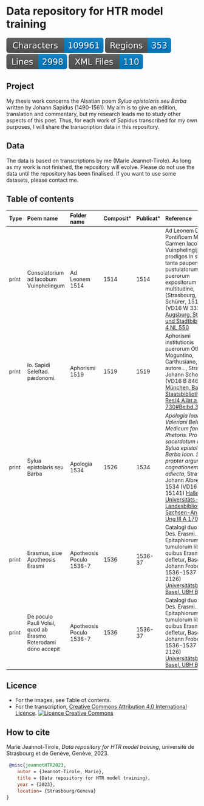 # Data repository for HTR model training

![characters badge](badges/characters.svg) ![regions badge](badges/regions.svg) ![lines badge](badges/lines.svg) ![files badge](badges/files.svg) 

## Project

My thesis work concerns the Alsatian poem _Sylua epistolaris seu Barba_ written by Johann Sapidus (1490-1561). My aim is to give an edition, translation and commentary, but my research leads me to study other aspects of this poet. Thus, for each work of Sapidus transcribed for my own purposes, I will share the transcription data in this repository. 

## Data

The data is based on transcriptions by me (Marie Jeannot-Tirole). 
As long as my work is not finished, the repository will evolve. Please do not use the data until the repository has been finalised. If you want to use some datasets, please contact me.

## Table of contents

| Type |  Poem name| Folder name | Composit° | Publicat° | Reference | Pages | Images licence |
| :-- | :------ | :---- | :-- |:------------| :---------| :---| ----:|
|print| Consolatorium ad Iacobum Vuinphelingum | Ad Leonem 1514 | 1514 | 1514 | Ad Leonem Decimvm Pontificem Maximum Carmen Iacob. Vuinphelingij contra prodigos in scorta in tanta pauperum, pustulatorum & puerorum expositorum multitudine, [Strasbourg, Matthias Schürer, 1514] (VD16 W 3331) [Augsburg, Staats- und Stadtbibliothek, 4 NL 550](http://mdz-nbn-resolving.de/urn:nbn:de:bvb:12-bsb11220220-4) |7 |  <a rel="license" href="https://creativecommons.org/publicdomain/mark/1.0/"><img alt="Licence Creative Commons" style="border-width:0" src="https://licensebuttons.net/p/mark/1.0/88x31.png" /></a><br /> |
| print| lo. Sapidi Seleſtad. pædonomi.| Aphorismi 1519 | 1519 | 1519 | Aphorismi institutionis puerorum Othone B. Moguntino, Carthusiano, autore..., Strasbourg, Johann Schott, 1519 (VD16 B 8466) [München, Bayerische Staatsbibliothek, Res/4 A.lat.a. 730#Beibd.3](https://mdz-nbn-resolving.de/urn:nbn:de:bvb:12-bsb00080053-6). |1|<a rel="license" href="https://creativecommons.org/publicdomain/mark/1.0/"><img alt="Licence Creative Commons" style="border-width:0" src="https://licensebuttons.net/p/mark/1.0/88x31.png" /></a><br /> |
| print | Sylua epistolaris seu Barba| Apologia 1534 | 1526| 1534 | _Apologia Ioan. Pierii Valeriani Belunen. Medicum familiæ Rhetoris. Pro sacerdotum Barbis. Sylua epistolaris seu Barba Ioan. Sapidi, propter argumenti cognationem adiecta_, Strasbourg, Johann Albrecht, 1534 (VD16 ZV 15141) [Halle, Universitäts- und Landesbibliothek Sachsen-Anhalt, Ung III A 170 (2)](http://dx.doi.org/10.25673/opendata2-175) | 88 | <a rel="license" href="https://creativecommons.org/publicdomain/mark/1.0/"><img alt="Licence Creative Commons" style="border-width:0" src="https://licensebuttons.net/p/mark/1.0/88x31.png" /></a><br /> |
| print | Erasmus, siue Apotheosis Erasmi | Apotheosis Poculo 1536-7 | 1536 | 1536-37 | Catalogi duo operum Des. Erasmi... Epitaphiorum ac tumulorum libellus quibus Erasmi mors defletur, Basel, Johann Froben, 1536-1537 (VD16 E 2126) [Universitätsbibliothek Basel, UBH BL II 18](https://doi.org/10.3931/e-rara-3884) |13|<a rel="license" href="https://creativecommons.org/publicdomain/mark/1.0/"><img alt="Licence Creative Commons" style="border-width:0" src="https://licensebuttons.net/p/mark/1.0/88x31.png" /></a><br />|
| print | De poculo Pauli Volsii, quod ab Erasmo Roterodami dono accepit | Apotheosis Poculo 1536-7 | 1536 | 1536-37 | Catalogi duo operum Des. Erasmi... Epitaphiorum ac tumulorum libellus quibus Erasmi mors defletur, Basel, Johann Froben, 1536-1537 (VD16 E 2126) [Universitätsbibliothek Basel, UBH BL II 18](https://doi.org/10.3931/e-rara-3884) |2|<a rel="license" href="https://creativecommons.org/publicdomain/mark/1.0/"><img alt="Licence Creative Commons" style="border-width:0" src="https://licensebuttons.net/p/mark/1.0/88x31.png" /></a><br />|

## Licence

- For the images, see Table of contents.
- For the transcription, <a rel="license" href="http://creativecommons.org/licenses/by/4.0/">Creative Commons Attribution 4.0 International Licence</a>. <a rel="license" href="http://creativecommons.org/licenses/by/4.0/"><img alt="Licence Creative Commons" style="border-width:0" src="https://i.creativecommons.org/l/by/4.0/88x31.png" /></a><br />

## How to cite

Marie Jeannot-Tirole, _Data repository for HTR model training_, université de Strasbourg et de Genève, Genève, 2023.

```bibtex
 @misc{jeannotHTR2023,
    autor = {Jeannot-Tirole, Marie},
    title = {Data repository for HTR model training}, 
    year = {2023},    
    location= {Strasbourg/Geneva}
}
